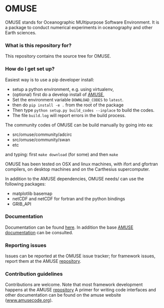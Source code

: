 # OMUSE #

OMUSE stands for Oceanographic MUltipurpose Software Environment. It is a 
package to conduct numerical experiments in oceanography and other Earth 
sciences.

### What is this repository for? ###

This repository contains the source tree for OMUSE. 

### How do I get set up? ###

Easiest way is to use a pip developer install:

- setup a python environment, e.g. using virtualenv,
- (optional) first do a develop install of [AMUSE](http://www.amusecode.org), 
- Set the environment variable `DOWNLOAD_CODES` to `latest`.
- then do `pip install -e .` from the root of the package
- Then type `python setup.py build_codes --inplace` to build the codes. 
- The file `build.log` will report errors in the build process.

The community codes of OMUSE can be build manually by going into ea:

 + src/omuse/community/adcirc
 + src/omuse/community/swan
 + etc

and typing: first `make download` (for some) and then `make`

OMUSE has been tested on OSX and linux machines, with ifort and gfortran 
compilers, on desktop machines and on the Carthesius supercomputer.

In addition to the AMUSE dependencies, OMUSE needs/ can use the following 
packages:

 + matplotlib basemap
 + netCDF and netCDF for fortran and the python bindings
 + GRIB_API

### Documentation ###

Documentation can be found [here](https://omuse.readthedocs.io). In addition the base  [AMUSE documentation](https://amuse.readthedocs.io) can be consulted.

### Reporting issues ###

Issues can be reported at the OMUSE issue tracker; for framework issues, 
report them at the AMUSE [repository](https://github.com/amusecode/amuse).

### Contribution guidelines ###

Contributions are welcome. Note that most framework development happens at 
the AMUSE [repository](https://github.com/amusecode/amuse) A primer for 
writing code interfaces and other documentation can be found on the amuse 
website (www.amusecode.org).
